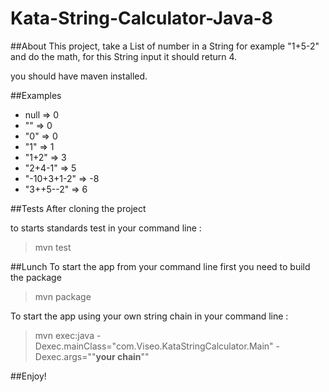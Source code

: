 # Kata-String-Calculator-Java-8
##About
This project, take a List of number in a String for example "1+5-2" and do the math, for this String input it should return 4.


you should have maven installed.

##Examples
-	null => 0
-	"" => 0
-	"0" => 0
-	"1" => 1
-	"1+2" => 3
-	"2+4-1" => 5
-	"-10+3+1-2" => -8
-	"3++5--2" => 6

##Tests
After cloning the project


to starts standards test in your command line :
> mvn test

##Lunch
To start the app from your command line first you need to build the package
> mvn package


To start the app using your own string chain in your command line :
>mvn exec:java -Dexec.mainClass="com.Viseo.KataStringCalculator.Main"  -Dexec.args=""**your chain**""

##Enjoy!


